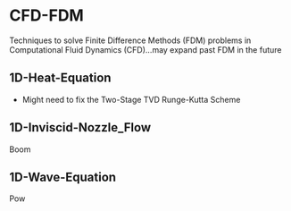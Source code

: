 # CFD-FDM

Techniques to solve Finite Difference Methods (FDM) problems in Computational Fluid Dynamics (CFD)...may expand past FDM in the future

## 1D-Heat-Equation

* Might need to fix the Two-Stage TVD Runge-Kutta Scheme

## 1D-Inviscid-Nozzle_Flow

Boom

## 1D-Wave-Equation

Pow
